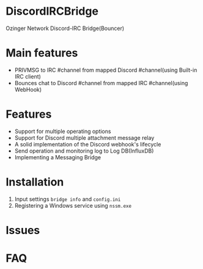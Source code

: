 # DiscordIRCBridge
Ozinger Network Discord-IRC Bridge(Bouncer)

# Main features
* PRIVMSG to IRC #channel from mapped Discord #channel(using Built-in IRC client)
* Bounces chat to Discord #channel from mapped IRC #channel(using WebHook)

# Features
* Support for multiple operating options
* Support for Discord multiple attachment message relay
* A solid implementation of the Discord webhook's lifecycle
* Send operation and monitoring log to Log DB(InfluxDB)
* Implementing a Messaging Bridge

# Installation
1. Input settings `bridge info` and `config.ini`
2. Registering a Windows service using `nssm.exe`

# Issues

# FAQ
